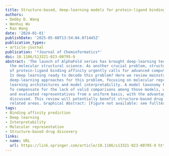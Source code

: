 ```yaml
---
title: Structure-based, deep-learning models for protein-ligand binding affinity prediction
authors:
- Debby D. Wang
- Wenhui Wu
- Ran Wang
date: '2024-01-01'
publishDate: '2025-05-08T13:54:04.071445Z'
publication_types:
- article-journal
publication: '*Journal of Cheminformatics*'
doi: 10.1186/S13321-023-00795-9
abstract: 'The launch of AlphaFold series has brought deep-learning techniques into
  the molecular structural science. As another crucial problem, structure-based prediction
  of protein-ligand binding affinity urgently calls for advanced computational techniques.
  Is deep learning ready to decode this problem? Here we review mainstream structure-based,
  deep-learning approaches for this problem, focusing on molecular representations,
  learning architectures and model interpretability. A model taxonomy has been generated.
  To compensate for the lack of valid comparisons among those models, we realized
  and evaluated representatives from a uniform basis, with the advantages and shortcomings
  discussed. This review will potentially benefit structure-based drug discovery and
  related areas. Graphical Abstract: [Figure not available: see fulltext.]'
tags:
- Binding affinity prediction
- Deep learning
- Interpretability
- Molecular representation
- Structure-based drug discovery
links:
- name: URL
  url: https://link.springer.com/article/10.1186/s13321-023-00795-9 http://creativecommons.org/publicdomain/zero/1.0/
---
```

